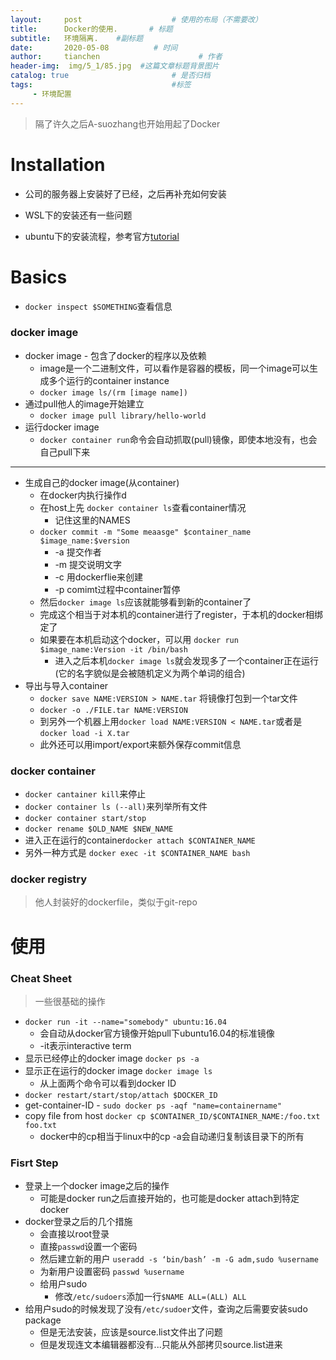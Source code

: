 ```yaml
---
layout:     post                    # 使用的布局（不需要改）
title:      Docker的使用.       # 标题 
subtitle:   环境隔离.    #副标题
date:       2020-05-08          # 时间
author:     tianchen                      # 作者
header-img:  img/5_1/85.jpg  #这篇文章标题背景图片  
catalog: true                       # 是否归档
tags:                               #标签
     - 环境配置
---
```


> 隔了许久之后A-suozhang也开始用起了Docker

# Installation

* 公司的服务器上安装好了已经，之后再补充如何安装
* WSL下的安装还有一些问题

* ubuntu下的安装流程，参考官方[tutorial](https://docs.docker.com/engine/install/ubuntu/)

# Basics

* ```docker inspect $SOMETHING```查看信息

### docker image

* docker image - 包含了docker的程序以及依赖
    * image是一个二进制文件，可以看作是容器的模板，同一个image可以生成多个运行的container instance
    * ```docker image ls/(rm [image name])```
* 通过pull他人的image开始建立
    * ```docker image pull library/hello-world```
* 运行docker image
    * ```docker container run```命令会自动抓取(pull)镜像，即使本地没有，也会自己pull下来

---

* 生成自己的docker image(从container)
    * 在docker内执行操作d
    * 在host上先 ```docker container ls```查看container情况
        * 记住这里的NAMES
    * ```docker commit -m "Some meaasge" $container_name $image_name:$version```
        * -a 提交作者
        * -m 提交说明文字
        * -c 用dockerflie来创建
        * -p comimt过程中container暂停
    * 然后```docker image ls```应该就能够看到新的container了
    * 完成这个相当于对本机的container进行了register，于本机的docker相绑定了
    * 如果要在本机启动这个docker，可以用 ```docker run $image_name:Version -it /bin/bash```
        * 进入之后本机```docker image ls```就会发现多了一个container正在运行(它的名字貌似是会被随机定义为两个单词的组合)
* 导出与导入container
    * ```docker save NAME:VERSION > NAME.tar``` 将镜像打包到一个tar文件
    * ```docker -o ./FILE.tar NAME:VERSION```
    * 到另外一个机器上用```docker load NAME:VERSION < NAME.tar```或者是```docker load -i X.tar```
    * 此外还可以用import/export来额外保存commit信息

### docker container

* ```docker cantainer kill```来停止
* ```docker container ls (--all)```来列举所有文件
* ```docker container start/stop```
* ```docker rename $OLD_NAME $NEW_NAME```
* 进入正在运行的container```docker attach $CONTAINER_NAME```
* 另外一种方式是 ```docker exec -it $CONTAINER_NAME bash```


### docker registry

> 他人封装好的dockerfile，类似于git-repo

# 使用

### Cheat Sheet

> 一些很基础的操作

* ```docker run -it --name="somebody" ubuntu:16.04```
    * 会自动从docker官方镜像开始pull下ubuntu16.04的标准镜像
    * -it表示interactive term
* 显示已经停止的docker image ```docker ps -a```
* 显示正在运行的docker image ```docker image ls```
    * 从上面两个命令可以看到docker ID
* ```docker restart/start/stop/attach $DOCKER_ID```  
* get-container-ID - ```sudo docker ps -aqf "name=containername"```
* copy file from host ```docker cp $CONTAINER_ID/$CONTAINER_NAME:/foo.txt foo.txt```
    * docker中的cp相当于linux中的cp -a会自动递归复制该目录下的所有


### Fisrt Step

* 登录上一个docker image之后的操作
    * 可能是docker run之后直接开始的，也可能是docker attach到特定docker
* docker登录之后的几个措施
    * 会直接以root登录
    * 直接```passwd```设置一个密码
    * 然后建立新的用户 ```useradd -s ‘bin/bash’ -m -G adm,sudo %username```
    * 为新用户设置密码 ```passwd %username```
    * 给用户sudo
        * 修改```/etc/sudoers```添加一行```$NAME ALL=(ALL) ALL```
* 给用户sudo的时候发现了没有```/etc/sudoer```文件，查询之后需要安装sudo package
    * 但是无法安装，应该是source.list文件出了问题
    * 但是发现连文本编辑器都没有...只能从外部拷贝source.list进来
    
